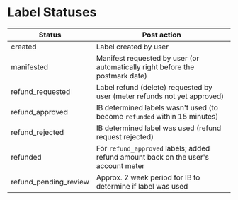 # Label Statuses

Status | Post action
------ | -----------
created | Label created by user
manifested | Manifest requested by user (or automatically right before the postmark date)
refund_requested | Label refund (delete) requested by user (meter refunds not yet approved)
refund_approved | IB determined labels wasn't used (to become `refunded` within 15 minutes)
refund_rejected | IB determined label was used (refund request rejected)
refunded | For `refund_approved` labels; added refund amount back on the user's account meter
refund_pending_review | Approx. 2 week period for IB to determine if label was used
